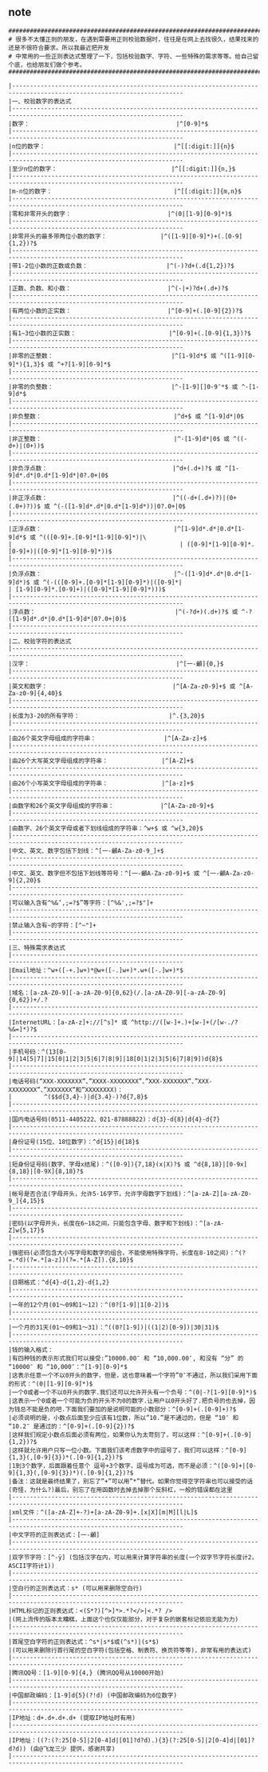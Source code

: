 ## note
    ######################################################################################################################
    # 很多不太懂正则的朋友，在遇到需要用正则校验数据时，往往是在网上去找很久，结果找来的还是不很符合要求。所以我最近把开发
    # 中常用的一些正则表达式整理了一下，包括校验数字、字符、一些特殊的需求等等。给自己留个底，也给朋友们做个参考。
    ######################################################################################################################
    
    |----------------------------------------------------------------------------------------------------------------------
    |一、校验数字的表达式
    |----------------------------------------------------------------------------------------------------------------------
    |数字：                                         |^[0-9]*$
    |----------------------------------------------------------------------------------------------------------------------
    |n位的数字：                                    |^[[:digit:]]{n}$
    |----------------------------------------------------------------------------------------------------------------------
    |至少n位的数字：                                |^[[:digit:]]{n,}$
    |----------------------------------------------------------------------------------------------------------------------
    |m-n位的数字：                                  |^[[:digit:]]{m,n}$
    |----------------------------------------------------------------------------------------------------------------------
    |零和非零开头的数字：                           |^(0|[1-9][0-9]*)$
    |----------------------------------------------------------------------------------------------------------------------
    |非零开头的最多带两位小数的数字：               |^([1-9][0-9]*)+(.[0-9]{1,2})?$
    |----------------------------------------------------------------------------------------------------------------------
    |带1-2位小数的正数或负数：                      |^(-)?d+(.d{1,2})?$
    |----------------------------------------------------------------------------------------------------------------------
    |正数、负数、和小数：                           |^(-|+)?d+(.d+)?$
    |----------------------------------------------------------------------------------------------------------------------
    |有两位小数的正实数：                           |^[0-9]+(.[0-9]{2})?$
    |----------------------------------------------------------------------------------------------------------------------
    |有1~3位小数的正实数：                          |^[0-9]+(.[0-9]{1,3})?$
    |----------------------------------------------------------------------------------------------------------------------
    |非零的正整数：                                 |^[1-9]d*$ 或 ^([1-9][0-9]*){1,3}$ 或 ^+?[1-9][0-9]*$
    |----------------------------------------------------------------------------------------------------------------------
    |非零的负整数：                                 |^-[1-9][]0-9″*$ 或 ^-[1-9]d*$
    |----------------------------------------------------------------------------------------------------------------------
    |非负整数：                                     |^d+$ 或 ^[1-9]d*|0$
    |----------------------------------------------------------------------------------------------------------------------
    |非正整数：                                     |^-[1-9]d*|0$ 或 ^((-d+)|(0+))$
    |----------------------------------------------------------------------------------------------------------------------
    |非负浮点数：                                   |^d+(.d+)?$ 或 ^[1-9]d*.d*|0.d*[1-9]d*|0?.0+|0$
    |----------------------------------------------------------------------------------------------------------------------
    |非正浮点数：                                   |^((-d+(.d+)?)|(0+(.0+)?))$ 或 ^(-([1-9]d*.d*|0.d*[1-9]d*))|0?.0+|0$
    |----------------------------------------------------------------------------------------------------------------------
    |正浮点数：                                     |^[1-9]d*.d*|0.d*[1-9]d*$ 或 ^(([0-9]+.[0-9]*[1-9][0-9]*)|\
    |                                               | ([0-9]*[1-9][0-9]*.[0-9]+)|([0-9]*[1-9][0-9]*))$
    |----------------------------------------------------------------------------------------------------------------------
    |负浮点数：                                     |^-([1-9]d*.d*|0.d*[1-9]d*)$ 或 ^(-(([0-9]+.[0-9]*[1-9][0-9]*)|([0-9]*|                                               | [1-9][0-9]*.[0-9]+)|([0-9]*[1-9][0-9]*)))$
    |----------------------------------------------------------------------------------------------------------------------
    |浮点数：                                       |^(-?d+)(.d+)?$ 或 ^-?([1-9]d*.d*|0.d*[1-9]d*|0?.0+|0)$
    |----------------------------------------------------------------------------------------------------------------------
    |二、校验字符的表达式
    |----------------------------------------------------------------------------------------------------------------------
    |汉字：                                         |^[一-龥]{0,}$
    |----------------------------------------------------------------------------------------------------------------------
    |英文和数字：                                   |^[A-Za-z0-9]+$ 或 ^[A-Za-z0-9]{4,40}$
    |----------------------------------------------------------------------------------------------------------------------
    |长度为3-20的所有字符：                         |^.{3,20}$
    |----------------------------------------------------------------------------------------------------------------------
    |由26个英文字母组成的字符串：                   |^[A-Za-z]+$
    |----------------------------------------------------------------------------------------------------------------------
    |由26个大写英文字母组成的字符串：               |^[A-Z]+$
    |----------------------------------------------------------------------------------------------------------------------
    |由26个小写英文字母组成的字符串：               |^[a-z]+$
    |----------------------------------------------------------------------------------------------------------------------
    |由数字和26个英文字母组成的字符串：             |^[A-Za-z0-9]+$
    |----------------------------------------------------------------------------------------------------------------------
    |由数字、26个英文字母或者下划线组成的字符串：^w+$ 或 ^w{3,20}$
    |----------------------------------------------------------------------------------------------------------------------
    |中文、英文、数字包括下划线：^[一-龥A-Za-z0-9_]+$
    |----------------------------------------------------------------------------------------------------------------------
    |中文、英文、数字但不包括下划线等符号：^[一-龥A-Za-z0-9]+$ 或 ^[一-龥A-Za-z0-9]{2,20}$
    |----------------------------------------------------------------------------------------------------------------------
    |可以输入含有^%&’,;=?$”等字符：[^%&',;=?$"]+
    |----------------------------------------------------------------------------------------------------------------------
    |禁止输入含有~的字符：[^~"]+
    |----------------------------------------------------------------------------------------------------------------------
    |三、特殊需求表达式
    |----------------------------------------------------------------------------------------------------------------------
    |Email地址：^w+([-+.]w+)*@w+([-.]w+)*.w+([-.]w+)*$
    |----------------------------------------------------------------------------------------------------------------------
    |域名：[a-zA-Z0-9][-a-zA-Z0-9]{0,62}(/.[a-zA-Z0-9][-a-zA-Z0-9]{0,62})+/.?
    |----------------------------------------------------------------------------------------------------------------------
    |InternetURL：[a-zA-z]+://[^s]* 或 ^http://([w-]+.)+[w-]+(/[w-./?%&=]*)?$
    |----------------------------------------------------------------------------------------------------------------------
    |手机号码：^(13[0-9]|14[5|7]|15[0|1|2|3|5|6|7|8|9]|18[0|1|2|3|5|6|7|8|9])d{8}$
    |----------------------------------------------------------------------------------------------------------------------
    |电话号码(“XXX-XXXXXXX”、”XXXX-XXXXXXXX”、”XXX-XXXXXXX”、”XXX-XXXXXXXX”、”XXXXXXX”和”XXXXXXXX)：
    |         ^($$d{3,4}-)|d{3.4}-)?d{7,8}$
    |----------------------------------------------------------------------------------------------------------------------
    |国内电话号码(0511-4405222、021-87888822)：d{3}-d{8}|d{4}-d{7}
    |----------------------------------------------------------------------------------------------------------------------
    |身份证号(15位、18位数字)：^d{15}|d{18}$
    |----------------------------------------------------------------------------------------------------------------------
    |短身份证号码(数字、字母x结尾)：^([0-9]){7,18}(x|X)?$ 或 ^d{8,18}|[0-9x]{8,18}|[0-9X]{8,18}?$
    |----------------------------------------------------------------------------------------------------------------------
    |帐号是否合法(字母开头，允许5-16字节，允许字母数字下划线)：^[a-zA-Z][a-zA-Z0-9_]{4,15}$
    |----------------------------------------------------------------------------------------------------------------------
    |密码(以字母开头，长度在6~18之间，只能包含字母、数字和下划线)：^[a-zA-Z]w{5,17}$
    |----------------------------------------------------------------------------------------------------------------------
    |强密码(必须包含大小写字母和数字的组合，不能使用特殊字符，长度在8-10之间)：^(?=.*d)(?=.*[a-z])(?=.*[A-Z]).{8,10}$
    |----------------------------------------------------------------------------------------------------------------------
    |日期格式：^d{4}-d{1,2}-d{1,2}
    |----------------------------------------------------------------------------------------------------------------------
    |一年的12个月(01～09和1～12)：^(0?[1-9]|1[0-2])$
    |----------------------------------------------------------------------------------------------------------------------
    |一个月的31天(01～09和1～31)：^((0?[1-9])|((1|2)[0-9])|30|31)$
    |----------------------------------------------------------------------------------------------------------------------
    |钱的输入格式：
    |有四种钱的表示形式我们可以接受:”10000.00″ 和 “10,000.00″, 和没有 “分” 的 “10000″ 和 “10,000″：^[1-9][0-9]*$
    |这表示任意一个不以0开头的数字，但是，这也意味着一个字符”0″不通过，所以我们采用下面的形式：^(0|[1-9][0-9]*)$
    |一个0或者一个不以0开头的数字.我们还可以允许开头有一个负号：^(0|-?[1-9][0-9]*)$
    |这表示一个0或者一个可能为负的开头不为0的数字.让用户以0开头好了.把负号的也去掉，因为钱总不能是负的吧.下面我们要加的是说明可能的小数部分：^[0-9]+(.[0-9]+)?$
    |必须说明的是，小数点后面至少应该有1位数，所以”10.”是不通过的，但是 “10″ 和 “10.2″ 是通过的：^[0-9]+(.[0-9]{2})?$
    |这样我们规定小数点后面必须有两位，如果你认为太苛刻了，可以这样：^[0-9]+(.[0-9]{1,2})?$
    |这样就允许用户只写一位小数。下面我们该考虑数字中的逗号了，我们可以这样：^[0-9]{1,3}(,[0-9]{3})*(.[0-9]{1,2})?$
    |1到3个数字，后面跟着任意个 逗号+3个数字，逗号成为可选，而不是必须：^([0-9]+|[0-9]{1,3}(,[0-9]{3})*)(.[0-9]{1,2})?$
    |备注：这就是最终结果了，别忘了”+”可以用”*”替代。如果你觉得空字符串也可以接受的话(奇怪，为什么?)最后，别忘了在用函数时去掉去掉那个反斜杠，一般的错误都在这里
    |----------------------------------------------------------------------------------------------------------------------
    |xml文件：^([a-zA-Z]+-?)+[a-zA-Z0-9]+.[x|X][m|M][l|L]$
    |----------------------------------------------------------------------------------------------------------------------
    |中文字符的正则表达式：[一-龥]
    |----------------------------------------------------------------------------------------------------------------------
    |双字节字符：[^-ÿ] (包括汉字在内，可以用来计算字符串的长度(一个双字节字符长度计2，ASCII字符计1))
    |----------------------------------------------------------------------------------------------------------------------
    |空白行的正则表达式：s* (可以用来删除空白行)
    |----------------------------------------------------------------------------------------------------------------------
    |HTML标记的正则表达式：<(S*?)[^>]*>.*?</>|<.*? />
    |(网上流传的版本太糟糕，上面这个也仅仅能部分，对于复杂的嵌套标记依旧无能为力)
    |----------------------------------------------------------------------------------------------------------------------
    |首尾空白字符的正则表达式：^s*|s*$或(^s*)|(s*$)
    |(可以用来删除行首行尾的空白字符(包括空格、制表符、换页符等等)，非常有用的表达式)
    |----------------------------------------------------------------------------------------------------------------------
    |腾讯QQ号：[1-9][0-9]{4,} (腾讯QQ号从10000开始)
    |----------------------------------------------------------------------------------------------------------------------
    |中国邮政编码：[1-9]d{5}(?!d) (中国邮政编码为6位数字)
    |----------------------------------------------------------------------------------------------------------------------
    |IP地址：d+.d+.d+.d+ (提取IP地址时有用)
    |----------------------------------------------------------------------------------------------------------------------
    |IP地址：((?:(?:25[0-5]|2[0-4]d|[01]?d?d).){3}(?:25[0-5]|2[0-4]d|[01]?d?d)) (由@飞龙三少 提供，感谢共享)
    |----------------------------------------------------------------------------------------------------------------------
    